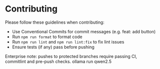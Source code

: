 # Contributing

Please follow these guidelines when contributing:

- Use Conventional Commits for commit messages (e.g. feat: add button)
- Run `npm run format` to format code
- Run `npm run lint` and `npm run lint:fix` to fix lint issues
- Ensure tests (if any) pass before pushing

Enterprise note: pushes to protected branches require passing CI, commitlint and pre-push checks.
 ollama run qwen2.5